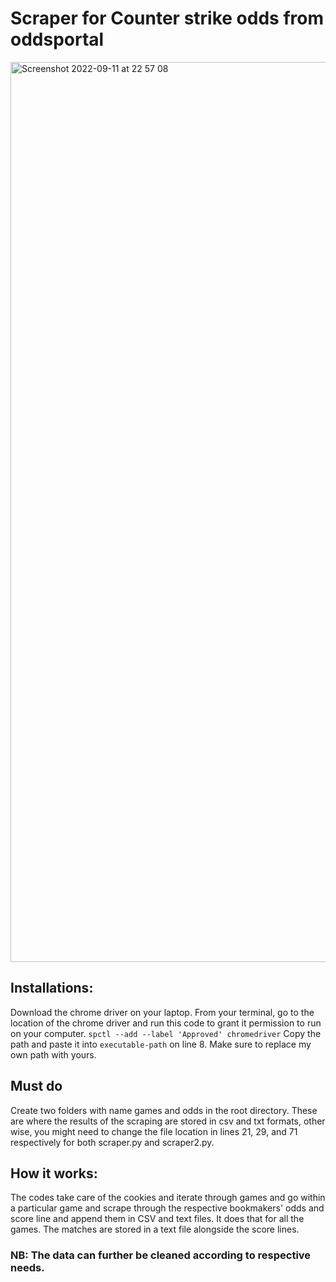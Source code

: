 # Scraper for Counter strike odds from oddsportal

<img width="1440" alt="Screenshot 2022-09-11 at 22 57 08" src="https://user-images.githubusercontent.com/31643510/189548572-a8619a3a-abce-4e7d-a8e5-41c4fd4f5b04.png">

## Installations:
Download the chrome driver on your laptop. From your terminal, go to the location of the chrome driver and run this code to grant it permission to run on your computer.
``` spctl --add --label 'Approved' chromedriver ```
Copy the path and paste it into ``` executable-path ``` on line 8. Make sure to replace my own path with yours.

## Must do
Create two folders with name games and odds in the root directory. These are where the results of the scraping are stored in csv and txt formats, other wise, you might need to change the file location in lines 21, 29, and 71 respectively for both scraper.py and scraper2.py.

## How it works:
The codes take care of the cookies and iterate through games and go within a particular game and scrape through the respective bookmakers' odds and score line and append them in CSV and text files.
It does that for all the games. The matches are stored in a text file alongside the score lines.

### NB: The data can further be cleaned according to respective needs.
